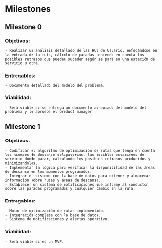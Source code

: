 # Milestones

## Milestone 0
### Objetivos:
    - Realizar un análisis detallado de las HUs de Usuario, enfocándose en la entrada de la ruta, cálculo de paradas teniendo en cuenta los posibles retrasos que pueden suceder según se paré en una estación de servicio u otra.

### Entregables:
    - Documento detallado del modelo del problema.

### Viabilidad:
    - Será viable si se entrega un documento apropiado del modelo del problema y lo aprueba el product manager

## Milestone 1
### Objetivos:

    - Codificar el algoritmo de optimización de rutas que tenga en cuenta los tiempos de descanso obligatorios, las posibles estaciones de servicio dónde parar, calculando los posibles retrasos producidos y minimizandolos.
    - Implementar la lógica para verificar la disponibilidad de las áreas de descanso en los momentos programados.
    - Integrar el sistema con la base de datos para obtener y almacenar información sobre rutas y áreas de descanso.
    - Establecer un sistema de notificaciones que informe al conductor sobre las paradas programadas y cualquier cambio en la ruta.

### Entregables:

    - Motor de optimización de rutas implementado.
    - Integración completa con la base de datos.
    - Sistema de notificaciones y alertas operativo.

### Viabilidad:
    - Será viable si es un MVP.